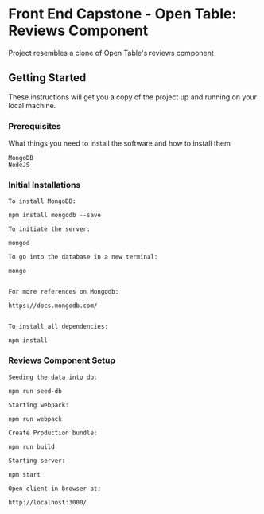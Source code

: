 # Front End Capstone - Open Table: Reviews Component

Project resembles a clone of Open Table's reviews component

## Getting Started

These instructions will get you a copy of the project up and running on your local machine.

### Prerequisites

What things you need to install the software and how to install them

```
MongoDB
NodeJS
```

### Initial Installations


```
To install MongoDB: 

npm install mongodb --save

To initiate the server:

mongod

To go into the database in a new terminal:

mongo


For more references on Mongodb: 

https://docs.mongodb.com/


To install all dependencies:

npm install

```

### Reviews Component Setup

```
Seeding the data into db:

npm run seed-db

Starting webpack:

npm run webpack

Create Production bundle:

npm run build

Starting server:

npm start

Open client in browser at: 

http://localhost:3000/


```

